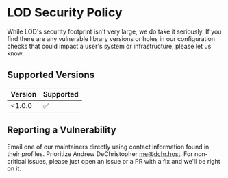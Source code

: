 # LOD Security Policy

While LOD's security footprint isn't very large, we do take it seriously. 
If you find there are any vulnerable library versions or holes in our configuration
checks that could impact a user's system or infrastructure, please let us know.

## Supported Versions

| Version | Supported          |
| ------- | ------------------ |
| <1.0.0  | :white_check_mark: |

## Reporting a Vulnerability

Email one of our maintainers directly using contact information found in their profiles.
Prioritize Andrew DeChristopher <me@dchr.host>. For non-critical issues, please just open
an issue or a PR with a fix and we'll be right on it.
